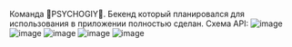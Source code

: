 Команда 🦍PSYCHOGIY🦍.
Бекенд который планировался для использования в приложении полностью сделан.
Схема API:
![image](https://user-images.githubusercontent.com/53346966/146670283-aed91410-b08e-494f-b0c1-0c7562d3969e.png)
![image](https://user-images.githubusercontent.com/53346966/146670288-3e2bf26f-f161-4d87-b35d-04196a8f5351.png)
![image](https://user-images.githubusercontent.com/53346966/146670291-871a0397-d749-47ab-8fa3-de90106137ec.png)
![image](https://user-images.githubusercontent.com/53346966/146670295-db874161-9a8e-401f-8511-fe579e6cff35.png)
![image](https://user-images.githubusercontent.com/53346966/146670297-11e8f4a9-52a4-4153-99b0-b62dcaeb5f76.png)
